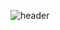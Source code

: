 ![header](https://capsule-render.vercel.app/api?type=wave&color=auto&height=300&section=header&text=2023년%208월%20서울시립대학교%20졸업전시&fontSize=30)
